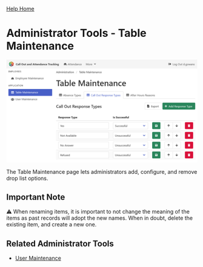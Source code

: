 [Help Home](https://cityssm.github.io/attendance-tracking/docs/)

# Administrator Tools - Table Maintenance

![Table Maintenance](images/adminTableMaintenance.png)

The Table Maintenance page lets administrators add, configure, and remove drop list options.

## Important Note

⚠️ When renaming items, it is important to not change the meaning of the items as past records will adopt the new names.
When in doubt, delete the existing item, and create a new one.

## Related Administrator Tools

- [User Maintenance](admin-userMaintenance.md)
